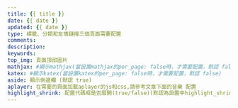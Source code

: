 ```yaml
---
title: {{ title }}
date: {{ date }}
updated: {{ date }}
type: 標籤、分類和友情鏈接三個頁面需要配置
comments: 
description:
keywords:
top_img: 頁面頂部圖片
mathjax: #顯示mathjax(當設置mathjax的per_page: false時，才需要配置，默認 false)
katex: #顯示katex(當設置katex的per_page: false時，才需要配置，默認 false)
aside: 顯示側邊欄 (默認 true)
aplayer: 在需要的頁面加載aplayer的js和css,請參考文章下面的音樂 配置
highlight_shrink: 配置代碼框是否展開(true/false)(默認為設置中highlight_shrink的配置)
---
```

